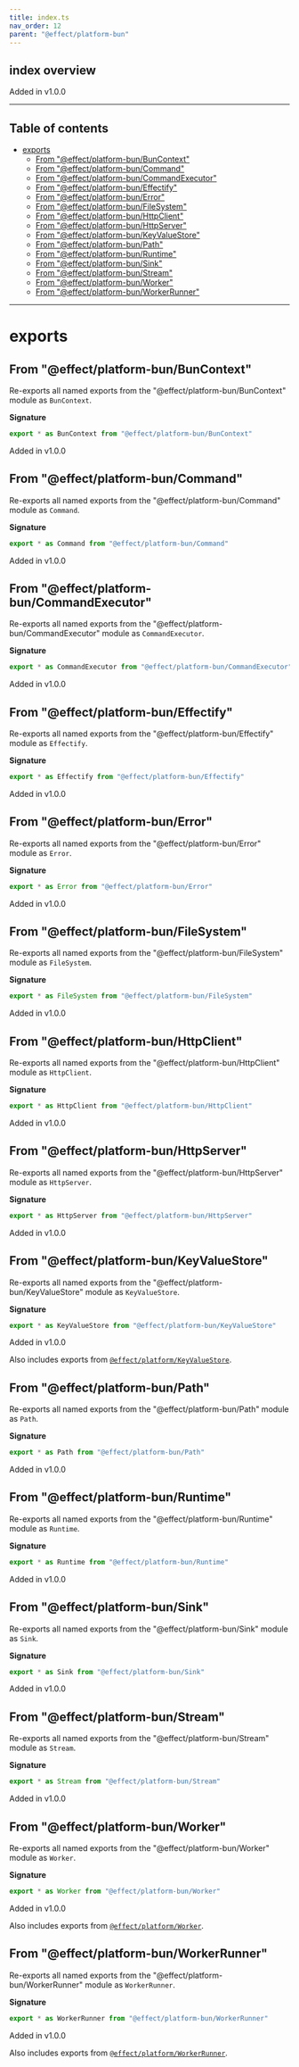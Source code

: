 ```yaml
---
title: index.ts
nav_order: 12
parent: "@effect/platform-bun"
---
```


## index overview

Added in v1.0.0

---

<h2 class="text-delta">Table of contents</h2>

- [exports](#exports)
  - [From "@effect/platform-bun/BunContext"](#from-effectplatform-bunbuncontext)
  - [From "@effect/platform-bun/Command"](#from-effectplatform-buncommand)
  - [From "@effect/platform-bun/CommandExecutor"](#from-effectplatform-buncommandexecutor)
  - [From "@effect/platform-bun/Effectify"](#from-effectplatform-buneffectify)
  - [From "@effect/platform-bun/Error"](#from-effectplatform-bunerror)
  - [From "@effect/platform-bun/FileSystem"](#from-effectplatform-bunfilesystem)
  - [From "@effect/platform-bun/HttpClient"](#from-effectplatform-bunhttpclient)
  - [From "@effect/platform-bun/HttpServer"](#from-effectplatform-bunhttpserver)
  - [From "@effect/platform-bun/KeyValueStore"](#from-effectplatform-bunkeyvaluestore)
  - [From "@effect/platform-bun/Path"](#from-effectplatform-bunpath)
  - [From "@effect/platform-bun/Runtime"](#from-effectplatform-bunruntime)
  - [From "@effect/platform-bun/Sink"](#from-effectplatform-bunsink)
  - [From "@effect/platform-bun/Stream"](#from-effectplatform-bunstream)
  - [From "@effect/platform-bun/Worker"](#from-effectplatform-bunworker)
  - [From "@effect/platform-bun/WorkerRunner"](#from-effectplatform-bunworkerrunner)

---

# exports

## From "@effect/platform-bun/BunContext"

Re-exports all named exports from the "@effect/platform-bun/BunContext" module as `BunContext`.

**Signature**

```ts
export * as BunContext from "@effect/platform-bun/BunContext"
```

Added in v1.0.0

## From "@effect/platform-bun/Command"

Re-exports all named exports from the "@effect/platform-bun/Command" module as `Command`.

**Signature**

```ts
export * as Command from "@effect/platform-bun/Command"
```

Added in v1.0.0

## From "@effect/platform-bun/CommandExecutor"

Re-exports all named exports from the "@effect/platform-bun/CommandExecutor" module as `CommandExecutor`.

**Signature**

```ts
export * as CommandExecutor from "@effect/platform-bun/CommandExecutor"
```

Added in v1.0.0

## From "@effect/platform-bun/Effectify"

Re-exports all named exports from the "@effect/platform-bun/Effectify" module as `Effectify`.

**Signature**

```ts
export * as Effectify from "@effect/platform-bun/Effectify"
```

Added in v1.0.0

## From "@effect/platform-bun/Error"

Re-exports all named exports from the "@effect/platform-bun/Error" module as `Error`.

**Signature**

```ts
export * as Error from "@effect/platform-bun/Error"
```

Added in v1.0.0

## From "@effect/platform-bun/FileSystem"

Re-exports all named exports from the "@effect/platform-bun/FileSystem" module as `FileSystem`.

**Signature**

```ts
export * as FileSystem from "@effect/platform-bun/FileSystem"
```

Added in v1.0.0

## From "@effect/platform-bun/HttpClient"

Re-exports all named exports from the "@effect/platform-bun/HttpClient" module as `HttpClient`.

**Signature**

```ts
export * as HttpClient from "@effect/platform-bun/HttpClient"
```

Added in v1.0.0

## From "@effect/platform-bun/HttpServer"

Re-exports all named exports from the "@effect/platform-bun/HttpServer" module as `HttpServer`.

**Signature**

```ts
export * as HttpServer from "@effect/platform-bun/HttpServer"
```

Added in v1.0.0

## From "@effect/platform-bun/KeyValueStore"

Re-exports all named exports from the "@effect/platform-bun/KeyValueStore" module as `KeyValueStore`.

**Signature**

```ts
export * as KeyValueStore from "@effect/platform-bun/KeyValueStore"
```

Added in v1.0.0

Also includes exports from [`@effect/platform/KeyValueStore`](https://effect-ts.github.io/platform/platform/KeyValueStore.ts.html).

## From "@effect/platform-bun/Path"

Re-exports all named exports from the "@effect/platform-bun/Path" module as `Path`.

**Signature**

```ts
export * as Path from "@effect/platform-bun/Path"
```

Added in v1.0.0

## From "@effect/platform-bun/Runtime"

Re-exports all named exports from the "@effect/platform-bun/Runtime" module as `Runtime`.

**Signature**

```ts
export * as Runtime from "@effect/platform-bun/Runtime"
```

Added in v1.0.0

## From "@effect/platform-bun/Sink"

Re-exports all named exports from the "@effect/platform-bun/Sink" module as `Sink`.

**Signature**

```ts
export * as Sink from "@effect/platform-bun/Sink"
```

Added in v1.0.0

## From "@effect/platform-bun/Stream"

Re-exports all named exports from the "@effect/platform-bun/Stream" module as `Stream`.

**Signature**

```ts
export * as Stream from "@effect/platform-bun/Stream"
```

Added in v1.0.0

## From "@effect/platform-bun/Worker"

Re-exports all named exports from the "@effect/platform-bun/Worker" module as `Worker`.

**Signature**

```ts
export * as Worker from "@effect/platform-bun/Worker"
```

Added in v1.0.0

Also includes exports from [`@effect/platform/Worker`](https://effect-ts.github.io/platform/platform/Worker.ts.html).

## From "@effect/platform-bun/WorkerRunner"

Re-exports all named exports from the "@effect/platform-bun/WorkerRunner" module as `WorkerRunner`.

**Signature**

```ts
export * as WorkerRunner from "@effect/platform-bun/WorkerRunner"
```

Added in v1.0.0

Also includes exports from [`@effect/platform/WorkerRunner`](https://effect-ts.github.io/platform/platform/WorkerRunner.ts.html).
